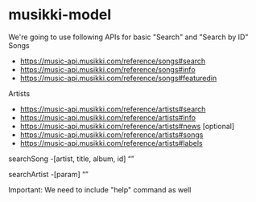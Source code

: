 # musikki-model

We're going to use following APIs for basic "Search" and "Search by ID"
Songs
  * https://music-api.musikki.com/reference/songs#search
  * https://music-api.musikki.com/reference/songs#info
  * https://music-api.musikki.com/reference/songs#featuredin
  

Artists
  * https://music-api.musikki.com/reference/artists#search
  * https://music-api.musikki.com/reference/artists#info
  * https://music-api.musikki.com/reference/artists#news  [optional]
  * https://music-api.musikki.com/reference/artists#songs
  * https://music-api.musikki.com/reference/artists#labels
  
  
searchSong -[artist, title, album, id] “”

searchArtist -[param] “”

Important: We need to include "help" command as well
